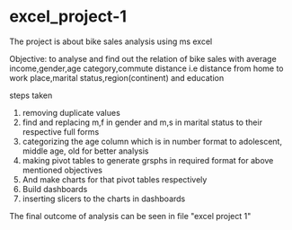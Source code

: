 # excel_project-1

The project is about bike sales analysis using ms excel

Objective: to analyse and find out the relation of bike sales with average income,gender,age category,commute distance i.e distance from home to work place,marital status,region(continent) and education

steps taken
1. removing duplicate values
2. find and replacing m,f in gender and m,s in marital status to their respective full forms
3. categorizing the age column which is in number format to adolescent, middle age, old for better analysis
4. making pivot tables to generate grsphs in required format for above mentioned objectives
5. And make charts for that pivot tables respectively
6. Build dashboards
7. inserting slicers to the charts in dashboards


The final outcome of analysis can be seen in file "excel project 1"



